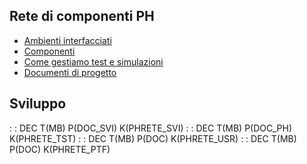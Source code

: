 ## Rete di componenti PH
- [Ambienti interfacciati](Sorgenti/DOC/TA/B£AMO/PHRETE_A)
- [Componenti](Sorgenti/DOC/TA/B£AMO/PHRETE_C)
- [Come gestiamo test e simulazioni](Sorgenti/DOC/TA/B£AMO/PHRETE_S)
- [Documenti di progetto](Sorgenti/DOC/TA/B£AMO/PHRETE_W)

## Sviluppo
 :  : DEC T(MB) P(DOC_SVI) K(PHRETE_SVI)
 :  : DEC T(MB) P(DOC_PH) K(PHRETE_TST)
 :  : DEC T(MB) P(DOC) K(PHRETE_USR)
 :  : DEC T(MB) P(DOC) K(PHRETE_PTF)
